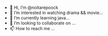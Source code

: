 - 👋 Hi, I’m @noitarepoock
- 👀 I’m interested in watching drama && movie...
- 🌱 I’m currently learning java...
- 💞️ I’m looking to collaborate on ...
- 📫 How to reach me ...

<!---
noitarepoock/noitarepoock is a ✨ special ✨ repository because its `README.md` (this file) appears on your GitHub profile.
You can click the Preview link to take a look at your changes.
--->
